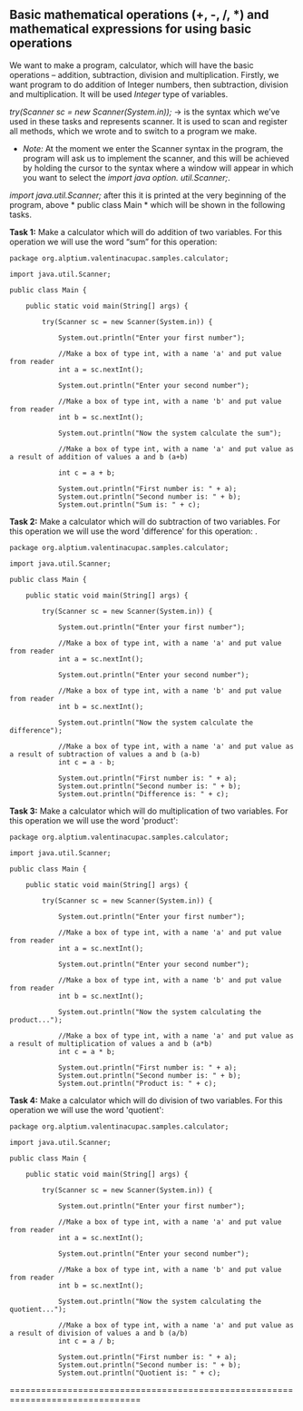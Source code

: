 ﻿## Basic mathematical operations (+, -, /, *) and mathematical expressions for using basic operations 


We want to make a program, calculator, which will have the basic operations – addition, subtraction, division and multiplication.
Firstly, we want program to do addition of Integer numbers, then subtraction, division and multiplication. 
It will be used *Integer* type of variables.

*try(Scanner sc = new Scanner(System.in));* ->  is the syntax which we’ve used in these tasks and represents scanner. It is used to scan and register all methods, which we wrote and to switch to a program we make.

* *Note:* At the moment we enter the Scanner syntax in the program, the program will ask us to implement the scanner, and this will be achieved by holding the cursor to the syntax where a window will appear in which you want to select the *import java option. util.Scanner;*.

*import java.util.Scanner;* after this it is printed at the very beginning of the program, above * public class Main * which will be shown in the following tasks.


**Task 1:** Make a calculator which will do addition of two variables. For this operation we will use the word “sum” for this operation: 


```
package org.alptium.valentinacupac.samples.calculator;

import java.util.Scanner;

public class Main {

	public static void main(String[] args) {
		
		try(Scanner sc = new Scanner(System.in)) {  
	     
			System.out.println("Enter your first number"); 
		
			//Make a box of type int, with a name 'a' and put value from reader
			int a = sc.nextInt(); 
		   
			System.out.println("Enter your second number");
		
			//Make a box of type int, with a name 'b' and put value from reader
			int b = sc.nextInt(); 
		   
			System.out.println("Now the system calculate the sum");
		
			//Make a box of type int, with a name 'a' and put value as a result of addition of values a and b (a+b)	
		
			int c = a + b;
   
			System.out.println("First number is: " + a);
			System.out.println("Second number is: " + b);
			System.out.println("Sum is: " + c);
```


**Task 2:** Make a calculator which will do subtraction of two variables. For this operation we will use the word 'difference' for this operation: .


```
package org.alptium.valentinacupac.samples.calculator;

import java.util.Scanner;

public class Main {

	public static void main(String[] args) {
		
		try(Scanner sc = new Scanner(System.in)) {    
	     
			System.out.println("Enter your first number"); 
		
			//Make a box of type int, with a name 'a' and put value from reader
			int a = sc.nextInt(); 
		   
			System.out.println("Enter your second number");
		
			//Make a box of type int, with a name 'b' and put value from reader
			int b = sc.nextInt(); 
		   
			System.out.println("Now the system calculate the difference");
		
			//Make a box of type int, with a name 'a' and put value as a result of subtraction of values a and b (a-b)	
			int c = a - b;
			
			System.out.println("First number is: " + a);
			System.out.println("Second number is: " + b);
			System.out.println("Difference is: " + c);
```


**Task 3:** Make a calculator which will do multiplication of two variables. For this operation we will use the word 'product': 


```
package org.alptium.valentinacupac.samples.calculator;

import java.util.Scanner;

public class Main {

	public static void main(String[] args) {
		
		try(Scanner sc = new Scanner(System.in)) {    
	     
			System.out.println("Enter your first number"); 
		
			//Make a box of type int, with a name 'a' and put value from reader		
			int a = sc.nextInt(); 
		   
			System.out.println("Enter your second number");
		
			//Make a box of type int, with a name 'b' and put value from reader		
			int b = sc.nextInt(); 
		   
			System.out.println("Now the system calculating the product...");
		
			//Make a box of type int, with a name 'a' and put value as a result of multiplication of values a and b (a*b)	
			int c = a * b;
   
			System.out.println("First number is: " + a);
			System.out.println("Second number is: " + b);
			System.out.println("Product is: " + c);
```


**Task 4:** Make a calculator which will do division of two variables. For this operation we will use the word 'quotient':


```
package org.alptium.valentinacupac.samples.calculator;

import java.util.Scanner;

public class Main {

	public static void main(String[] args) {
		
		try(Scanner sc = new Scanner(System.in)) {      
	     
			System.out.println("Enter your first number"); 
		
			//Make a box of type int, with a name 'a' and put value from reader
			int a = sc.nextInt(); 
		   
			System.out.println("Enter your second number");
		
			//Make a box of type int, with a name 'b' and put value from reader
			int b = sc.nextInt(); 
		   
			System.out.println("Now the system calculating the quotient...");
		
			//Make a box of type int, with a name 'a' and put value as a result of division of values a and b (a/b)
			int c = a / b;
   
			System.out.println("First number is: " + a);
			System.out.println("Second number is: " + b);
			System.out.println("Quotient is: " + c);
```

===============================================================================
